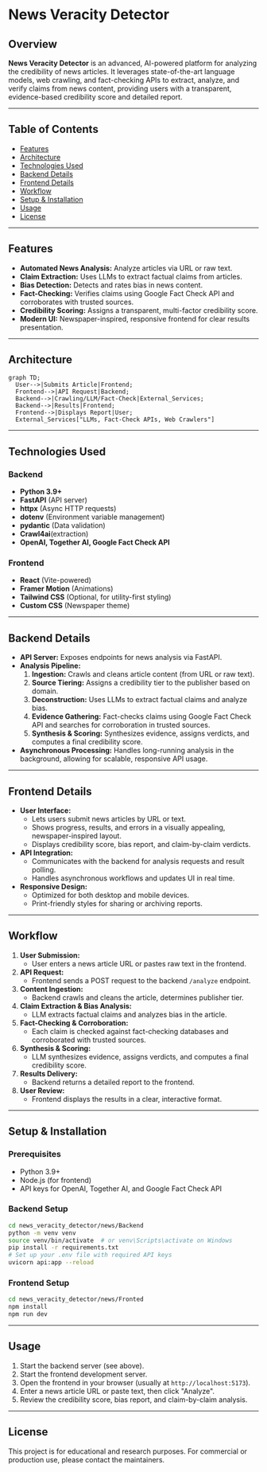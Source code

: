 # News Veracity Detector

## Overview

**News Veracity Detector** is an advanced, AI-powered platform for analyzing the credibility of news articles. It leverages state-of-the-art language models, web crawling, and fact-checking APIs to extract, analyze, and verify claims from news content, providing users with a transparent, evidence-based credibility score and detailed report.

---

## Table of Contents
- [Features](#features)
- [Architecture](#architecture)
- [Technologies Used](#technologies-used)
- [Backend Details](#backend-details)
- [Frontend Details](#frontend-details)
- [Workflow](#workflow)
- [Setup & Installation](#setup--installation)
- [Usage](#usage)
- [License](#license)

---

## Features
- **Automated News Analysis:** Analyze articles via URL or raw text.
- **Claim Extraction:** Uses LLMs to extract factual claims from articles.
- **Bias Detection:** Detects and rates bias in news content.
- **Fact-Checking:** Verifies claims using Google Fact Check API and corroborates with trusted sources.
- **Credibility Scoring:** Assigns a transparent, multi-factor credibility score.
- **Modern UI:** Newspaper-inspired, responsive frontend for clear results presentation.

---

## Architecture

```mermaid
graph TD;
  User-->|Submits Article|Frontend;
  Frontend-->|API Request|Backend;
  Backend-->|Crawling/LLM/Fact-Check|External_Services;
  Backend-->|Results|Frontend;
  Frontend-->|Displays Report|User;
  External_Services["LLMs, Fact-Check APIs, Web Crawlers"]
```

---

## Technologies Used

### Backend
- **Python 3.9+**
- **FastAPI** (API server)
- **httpx** (Async HTTP requests)
- **dotenv** (Environment variable management)
- **pydantic** (Data validation)
- **Crawl4ai**(extraction)
- **OpenAI, Together AI, Google Fact Check API**

### Frontend
- **React** (Vite-powered)
- **Framer Motion** (Animations)
- **Tailwind CSS** (Optional, for utility-first styling)
- **Custom CSS** (Newspaper theme)

---

## Backend Details

- **API Server:** Exposes endpoints for news analysis via FastAPI.
- **Analysis Pipeline:**
  1. **Ingestion:** Crawls and cleans article content (from URL or raw text).
  2. **Source Tiering:** Assigns a credibility tier to the publisher based on domain.
  3. **Deconstruction:** Uses LLMs to extract factual claims and analyze bias.
  4. **Evidence Gathering:** Fact-checks claims using Google Fact Check API and searches for corroboration in trusted sources.
  5. **Synthesis & Scoring:** Synthesizes evidence, assigns verdicts, and computes a final credibility score.
- **Asynchronous Processing:** Handles long-running analysis in the background, allowing for scalable, responsive API usage.

---

## Frontend Details

- **User Interface:**
  - Lets users submit news articles by URL or text.
  - Shows progress, results, and errors in a visually appealing, newspaper-inspired layout.
  - Displays credibility score, bias report, and claim-by-claim verdicts.
- **API Integration:**
  - Communicates with the backend for analysis requests and result polling.
  - Handles asynchronous workflows and updates UI in real time.
- **Responsive Design:**
  - Optimized for both desktop and mobile devices.
  - Print-friendly styles for sharing or archiving reports.

---

## Workflow

1. **User Submission:**
   - User enters a news article URL or pastes raw text in the frontend.
2. **API Request:**
   - Frontend sends a POST request to the backend `/analyze` endpoint.
3. **Content Ingestion:**
   - Backend crawls and cleans the article, determines publisher tier.
4. **Claim Extraction & Bias Analysis:**
   - LLM extracts factual claims and analyzes bias in the article.
5. **Fact-Checking & Corroboration:**
   - Each claim is checked against fact-checking databases and corroborated with trusted sources.
6. **Synthesis & Scoring:**
   - LLM synthesizes evidence, assigns verdicts, and computes a final credibility score.
7. **Results Delivery:**
   - Backend returns a detailed report to the frontend.
8. **User Review:**
   - Frontend displays the results in a clear, interactive format.

---

## Setup & Installation

### Prerequisites
- Python 3.9+
- Node.js (for frontend)
- API keys for OpenAI, Together AI, and Google Fact Check API

### Backend Setup
```bash
cd news_veracity_detector/news/Backend
python -m venv venv
source venv/bin/activate  # or venv\Scripts\activate on Windows
pip install -r requirements.txt
# Set up your .env file with required API keys
uvicorn api:app --reload
```

### Frontend Setup
```bash
cd news_veracity_detector/news/Fronted
npm install
npm run dev
```

---

## Usage

1. Start the backend server (see above).
2. Start the frontend development server.
3. Open the frontend in your browser (usually at `http://localhost:5173`).
4. Enter a news article URL or paste text, then click "Analyze".
5. Review the credibility score, bias report, and claim-by-claim analysis.

---

## License

This project is for educational and research purposes. For commercial or production use, please contact the maintainers.
